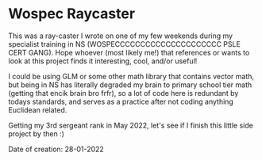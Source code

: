 # Wospec Raycaster

This was a ray-caster I wrote on one of my few weekends during my specialist training in NS (WOSPECCCCCCCCCCCCCCCCCCCCC PSLE CERT GANG). Hope whoever (most likely me!) that references or wants to look at this project finds it interesting, cool, and/or useful!

I could be using GLM or some other math library that contains vector math, but being in NS has literally degraded my brain to primary school tier math (getting that encik brain bro frfr), so a lot of code here is redundant by todays standards, and serves as a practice after not coding anything Euclidean related.

Getting my 3rd sergeant rank in May 2022, let's see if I finish this little side project by then :)

Date of creation: 28-01-2022
